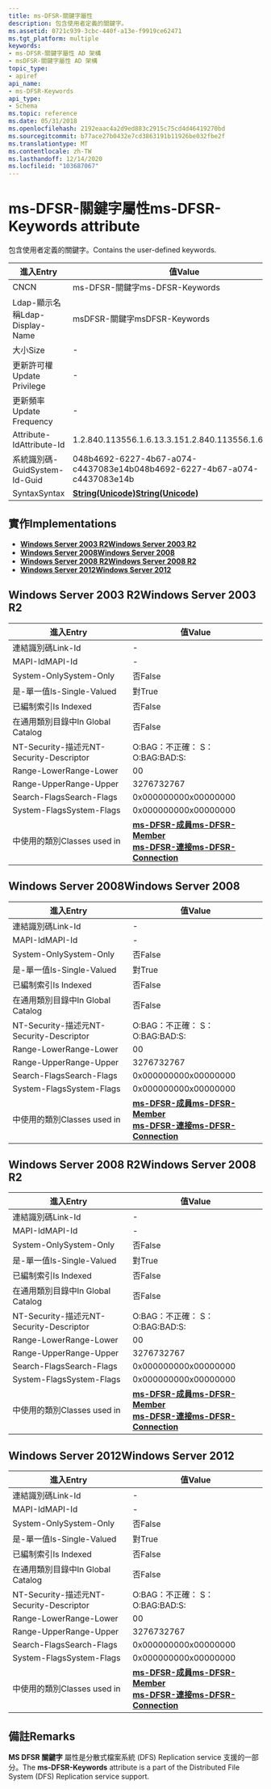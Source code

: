 ```yaml
---
title: ms-DFSR-關鍵字屬性
description: 包含使用者定義的關鍵字。
ms.assetid: 0721c939-3cbc-440f-a13e-f9919ce62471
ms.tgt_platform: multiple
keywords:
- ms-DFSR-關鍵字屬性 AD 架構
- msDFSR-關鍵字屬性 AD 架構
topic_type:
- apiref
api_name:
- ms-DFSR-Keywords
api_type:
- Schema
ms.topic: reference
ms.date: 05/31/2018
ms.openlocfilehash: 2192eaac4a2d9ed883c2915c75cd4d46419270bd
ms.sourcegitcommit: b77ace27b0432e7cd3863191b11926be032fbe2f
ms.translationtype: MT
ms.contentlocale: zh-TW
ms.lasthandoff: 12/14/2020
ms.locfileid: "103687067"
---
```

# <a name="ms-dfsr-keywords-attribute"></a><span data-ttu-id="d811d-105">ms-DFSR-關鍵字屬性</span><span class="sxs-lookup"><span data-stu-id="d811d-105">ms-DFSR-Keywords attribute</span></span>

<span data-ttu-id="d811d-106">包含使用者定義的關鍵字。</span><span class="sxs-lookup"><span data-stu-id="d811d-106">Contains the user-defined keywords.</span></span>



| <span data-ttu-id="d811d-107">進入</span><span class="sxs-lookup"><span data-stu-id="d811d-107">Entry</span></span> | <span data-ttu-id="d811d-108">值</span><span class="sxs-lookup"><span data-stu-id="d811d-108">Value</span></span> |
|-------------------|---------------------------------------------|
| <span data-ttu-id="d811d-109">CN</span><span class="sxs-lookup"><span data-stu-id="d811d-109">CN</span></span>                | <span data-ttu-id="d811d-110">ms-DFSR-關鍵字</span><span class="sxs-lookup"><span data-stu-id="d811d-110">ms-DFSR-Keywords</span></span>                            |
| <span data-ttu-id="d811d-111">Ldap-顯示名稱</span><span class="sxs-lookup"><span data-stu-id="d811d-111">Ldap-Display-Name</span></span> | <span data-ttu-id="d811d-112">msDFSR-關鍵字</span><span class="sxs-lookup"><span data-stu-id="d811d-112">msDFSR-Keywords</span></span>                             |
| <span data-ttu-id="d811d-113">大小</span><span class="sxs-lookup"><span data-stu-id="d811d-113">Size</span></span>              | \-                                          |
| <span data-ttu-id="d811d-114">更新許可權</span><span class="sxs-lookup"><span data-stu-id="d811d-114">Update Privilege</span></span>  | \-                                          |
| <span data-ttu-id="d811d-115">更新頻率</span><span class="sxs-lookup"><span data-stu-id="d811d-115">Update Frequency</span></span>  | \-                                          |
| <span data-ttu-id="d811d-116">Attribute-Id</span><span class="sxs-lookup"><span data-stu-id="d811d-116">Attribute-Id</span></span>      | <span data-ttu-id="d811d-117">1.2.840.113556.1.6.13.3.15</span><span class="sxs-lookup"><span data-stu-id="d811d-117">1.2.840.113556.1.6.13.3.15</span></span>                  |
| <span data-ttu-id="d811d-118">系統識別碼-Guid</span><span class="sxs-lookup"><span data-stu-id="d811d-118">System-Id-Guid</span></span>    | <span data-ttu-id="d811d-119">048b4692-6227-4b67-a074-c4437083e14b</span><span class="sxs-lookup"><span data-stu-id="d811d-119">048b4692-6227-4b67-a074-c4437083e14b</span></span>        |
| <span data-ttu-id="d811d-120">Syntax</span><span class="sxs-lookup"><span data-stu-id="d811d-120">Syntax</span></span>            | [<span data-ttu-id="d811d-121">**String(Unicode)**</span><span class="sxs-lookup"><span data-stu-id="d811d-121">**String(Unicode)**</span></span>](s-string-unicode.md) |



## <a name="implementations"></a><span data-ttu-id="d811d-122">實作</span><span class="sxs-lookup"><span data-stu-id="d811d-122">Implementations</span></span>

-   [<span data-ttu-id="d811d-123">**Windows Server 2003 R2**</span><span class="sxs-lookup"><span data-stu-id="d811d-123">**Windows Server 2003 R2**</span></span>](#windows-server-2003-r2)
-   [<span data-ttu-id="d811d-124">**Windows Server 2008**</span><span class="sxs-lookup"><span data-stu-id="d811d-124">**Windows Server 2008**</span></span>](#windows-server-2008)
-   [<span data-ttu-id="d811d-125">**Windows Server 2008 R2**</span><span class="sxs-lookup"><span data-stu-id="d811d-125">**Windows Server 2008 R2**</span></span>](#windows-server-2008-r2)
-   [<span data-ttu-id="d811d-126">**Windows Server 2012**</span><span class="sxs-lookup"><span data-stu-id="d811d-126">**Windows Server 2012**</span></span>](#windows-server-2012)

## <a name="windows-server-2003-r2"></a><span data-ttu-id="d811d-127">Windows Server 2003 R2</span><span class="sxs-lookup"><span data-stu-id="d811d-127">Windows Server 2003 R2</span></span>



| <span data-ttu-id="d811d-128">進入</span><span class="sxs-lookup"><span data-stu-id="d811d-128">Entry</span></span> | <span data-ttu-id="d811d-129">值</span><span class="sxs-lookup"><span data-stu-id="d811d-129">Value</span></span> |
|------------------------|-------------------------------------------------------------------------------------------------------------------|
| <span data-ttu-id="d811d-130">連結識別碼</span><span class="sxs-lookup"><span data-stu-id="d811d-130">Link-Id</span></span>                | \-                                                                                                                |
| <span data-ttu-id="d811d-131">MAPI-Id</span><span class="sxs-lookup"><span data-stu-id="d811d-131">MAPI-Id</span></span>                | \-                                                                                                                |
| <span data-ttu-id="d811d-132">System-Only</span><span class="sxs-lookup"><span data-stu-id="d811d-132">System-Only</span></span>            | <span data-ttu-id="d811d-133">否</span><span class="sxs-lookup"><span data-stu-id="d811d-133">False</span></span>                                                                                                             |
| <span data-ttu-id="d811d-134">是-單一值</span><span class="sxs-lookup"><span data-stu-id="d811d-134">Is-Single-Valued</span></span>       | <span data-ttu-id="d811d-135">對</span><span class="sxs-lookup"><span data-stu-id="d811d-135">True</span></span>                                                                                                              |
| <span data-ttu-id="d811d-136">已編制索引</span><span class="sxs-lookup"><span data-stu-id="d811d-136">Is Indexed</span></span>             | <span data-ttu-id="d811d-137">否</span><span class="sxs-lookup"><span data-stu-id="d811d-137">False</span></span>                                                                                                             |
| <span data-ttu-id="d811d-138">在通用類別目錄中</span><span class="sxs-lookup"><span data-stu-id="d811d-138">In Global Catalog</span></span>      | <span data-ttu-id="d811d-139">否</span><span class="sxs-lookup"><span data-stu-id="d811d-139">False</span></span>                                                                                                             |
| <span data-ttu-id="d811d-140">NT-Security-描述元</span><span class="sxs-lookup"><span data-stu-id="d811d-140">NT-Security-Descriptor</span></span> | <span data-ttu-id="d811d-141">O:BAG：不正確： S：</span><span class="sxs-lookup"><span data-stu-id="d811d-141">O:BAG:BAD:S:</span></span>                                                                                                      |
| <span data-ttu-id="d811d-142">Range-Lower</span><span class="sxs-lookup"><span data-stu-id="d811d-142">Range-Lower</span></span>            | <span data-ttu-id="d811d-143">0</span><span class="sxs-lookup"><span data-stu-id="d811d-143">0</span></span>                                                                                                                 |
| <span data-ttu-id="d811d-144">Range-Upper</span><span class="sxs-lookup"><span data-stu-id="d811d-144">Range-Upper</span></span>            | <span data-ttu-id="d811d-145">32767</span><span class="sxs-lookup"><span data-stu-id="d811d-145">32767</span></span>                                                                                                             |
| <span data-ttu-id="d811d-146">Search-Flags</span><span class="sxs-lookup"><span data-stu-id="d811d-146">Search-Flags</span></span>           | <span data-ttu-id="d811d-147">0x00000000</span><span class="sxs-lookup"><span data-stu-id="d811d-147">0x00000000</span></span>                                                                                                        |
| <span data-ttu-id="d811d-148">System-Flags</span><span class="sxs-lookup"><span data-stu-id="d811d-148">System-Flags</span></span>           | <span data-ttu-id="d811d-149">0x00000000</span><span class="sxs-lookup"><span data-stu-id="d811d-149">0x00000000</span></span>                                                                                                        |
| <span data-ttu-id="d811d-150">中使用的類別</span><span class="sxs-lookup"><span data-stu-id="d811d-150">Classes used in</span></span>        | [<span data-ttu-id="d811d-151">**ms-DFSR-成員**</span><span class="sxs-lookup"><span data-stu-id="d811d-151">**ms-DFSR-Member**</span></span>](c-msdfsr-member.md)<br/> [<span data-ttu-id="d811d-152">**ms-DFSR-連接**</span><span class="sxs-lookup"><span data-stu-id="d811d-152">**ms-DFSR-Connection**</span></span>](c-msdfsr-connection.md)<br/> |



## <a name="windows-server-2008"></a><span data-ttu-id="d811d-153">Windows Server 2008</span><span class="sxs-lookup"><span data-stu-id="d811d-153">Windows Server 2008</span></span>



| <span data-ttu-id="d811d-154">進入</span><span class="sxs-lookup"><span data-stu-id="d811d-154">Entry</span></span> | <span data-ttu-id="d811d-155">值</span><span class="sxs-lookup"><span data-stu-id="d811d-155">Value</span></span> |
|------------------------|-------------------------------------------------------------------------------------------------------------------|
| <span data-ttu-id="d811d-156">連結識別碼</span><span class="sxs-lookup"><span data-stu-id="d811d-156">Link-Id</span></span>                | \-                                                                                                                |
| <span data-ttu-id="d811d-157">MAPI-Id</span><span class="sxs-lookup"><span data-stu-id="d811d-157">MAPI-Id</span></span>                | \-                                                                                                                |
| <span data-ttu-id="d811d-158">System-Only</span><span class="sxs-lookup"><span data-stu-id="d811d-158">System-Only</span></span>            | <span data-ttu-id="d811d-159">否</span><span class="sxs-lookup"><span data-stu-id="d811d-159">False</span></span>                                                                                                             |
| <span data-ttu-id="d811d-160">是-單一值</span><span class="sxs-lookup"><span data-stu-id="d811d-160">Is-Single-Valued</span></span>       | <span data-ttu-id="d811d-161">對</span><span class="sxs-lookup"><span data-stu-id="d811d-161">True</span></span>                                                                                                              |
| <span data-ttu-id="d811d-162">已編制索引</span><span class="sxs-lookup"><span data-stu-id="d811d-162">Is Indexed</span></span>             | <span data-ttu-id="d811d-163">否</span><span class="sxs-lookup"><span data-stu-id="d811d-163">False</span></span>                                                                                                             |
| <span data-ttu-id="d811d-164">在通用類別目錄中</span><span class="sxs-lookup"><span data-stu-id="d811d-164">In Global Catalog</span></span>      | <span data-ttu-id="d811d-165">否</span><span class="sxs-lookup"><span data-stu-id="d811d-165">False</span></span>                                                                                                             |
| <span data-ttu-id="d811d-166">NT-Security-描述元</span><span class="sxs-lookup"><span data-stu-id="d811d-166">NT-Security-Descriptor</span></span> | <span data-ttu-id="d811d-167">O:BAG：不正確： S：</span><span class="sxs-lookup"><span data-stu-id="d811d-167">O:BAG:BAD:S:</span></span>                                                                                                      |
| <span data-ttu-id="d811d-168">Range-Lower</span><span class="sxs-lookup"><span data-stu-id="d811d-168">Range-Lower</span></span>            | <span data-ttu-id="d811d-169">0</span><span class="sxs-lookup"><span data-stu-id="d811d-169">0</span></span>                                                                                                                 |
| <span data-ttu-id="d811d-170">Range-Upper</span><span class="sxs-lookup"><span data-stu-id="d811d-170">Range-Upper</span></span>            | <span data-ttu-id="d811d-171">32767</span><span class="sxs-lookup"><span data-stu-id="d811d-171">32767</span></span>                                                                                                             |
| <span data-ttu-id="d811d-172">Search-Flags</span><span class="sxs-lookup"><span data-stu-id="d811d-172">Search-Flags</span></span>           | <span data-ttu-id="d811d-173">0x00000000</span><span class="sxs-lookup"><span data-stu-id="d811d-173">0x00000000</span></span>                                                                                                        |
| <span data-ttu-id="d811d-174">System-Flags</span><span class="sxs-lookup"><span data-stu-id="d811d-174">System-Flags</span></span>           | <span data-ttu-id="d811d-175">0x00000000</span><span class="sxs-lookup"><span data-stu-id="d811d-175">0x00000000</span></span>                                                                                                        |
| <span data-ttu-id="d811d-176">中使用的類別</span><span class="sxs-lookup"><span data-stu-id="d811d-176">Classes used in</span></span>        | [<span data-ttu-id="d811d-177">**ms-DFSR-成員**</span><span class="sxs-lookup"><span data-stu-id="d811d-177">**ms-DFSR-Member**</span></span>](c-msdfsr-member.md)<br/> [<span data-ttu-id="d811d-178">**ms-DFSR-連接**</span><span class="sxs-lookup"><span data-stu-id="d811d-178">**ms-DFSR-Connection**</span></span>](c-msdfsr-connection.md)<br/> |



## <a name="windows-server-2008-r2"></a><span data-ttu-id="d811d-179">Windows Server 2008 R2</span><span class="sxs-lookup"><span data-stu-id="d811d-179">Windows Server 2008 R2</span></span>



| <span data-ttu-id="d811d-180">進入</span><span class="sxs-lookup"><span data-stu-id="d811d-180">Entry</span></span> | <span data-ttu-id="d811d-181">值</span><span class="sxs-lookup"><span data-stu-id="d811d-181">Value</span></span> |
|------------------------|-------------------------------------------------------------------------------------------------------------------|
| <span data-ttu-id="d811d-182">連結識別碼</span><span class="sxs-lookup"><span data-stu-id="d811d-182">Link-Id</span></span>                | \-                                                                                                                |
| <span data-ttu-id="d811d-183">MAPI-Id</span><span class="sxs-lookup"><span data-stu-id="d811d-183">MAPI-Id</span></span>                | \-                                                                                                                |
| <span data-ttu-id="d811d-184">System-Only</span><span class="sxs-lookup"><span data-stu-id="d811d-184">System-Only</span></span>            | <span data-ttu-id="d811d-185">否</span><span class="sxs-lookup"><span data-stu-id="d811d-185">False</span></span>                                                                                                             |
| <span data-ttu-id="d811d-186">是-單一值</span><span class="sxs-lookup"><span data-stu-id="d811d-186">Is-Single-Valued</span></span>       | <span data-ttu-id="d811d-187">對</span><span class="sxs-lookup"><span data-stu-id="d811d-187">True</span></span>                                                                                                              |
| <span data-ttu-id="d811d-188">已編制索引</span><span class="sxs-lookup"><span data-stu-id="d811d-188">Is Indexed</span></span>             | <span data-ttu-id="d811d-189">否</span><span class="sxs-lookup"><span data-stu-id="d811d-189">False</span></span>                                                                                                             |
| <span data-ttu-id="d811d-190">在通用類別目錄中</span><span class="sxs-lookup"><span data-stu-id="d811d-190">In Global Catalog</span></span>      | <span data-ttu-id="d811d-191">否</span><span class="sxs-lookup"><span data-stu-id="d811d-191">False</span></span>                                                                                                             |
| <span data-ttu-id="d811d-192">NT-Security-描述元</span><span class="sxs-lookup"><span data-stu-id="d811d-192">NT-Security-Descriptor</span></span> | <span data-ttu-id="d811d-193">O:BAG：不正確： S：</span><span class="sxs-lookup"><span data-stu-id="d811d-193">O:BAG:BAD:S:</span></span>                                                                                                      |
| <span data-ttu-id="d811d-194">Range-Lower</span><span class="sxs-lookup"><span data-stu-id="d811d-194">Range-Lower</span></span>            | <span data-ttu-id="d811d-195">0</span><span class="sxs-lookup"><span data-stu-id="d811d-195">0</span></span>                                                                                                                 |
| <span data-ttu-id="d811d-196">Range-Upper</span><span class="sxs-lookup"><span data-stu-id="d811d-196">Range-Upper</span></span>            | <span data-ttu-id="d811d-197">32767</span><span class="sxs-lookup"><span data-stu-id="d811d-197">32767</span></span>                                                                                                             |
| <span data-ttu-id="d811d-198">Search-Flags</span><span class="sxs-lookup"><span data-stu-id="d811d-198">Search-Flags</span></span>           | <span data-ttu-id="d811d-199">0x00000000</span><span class="sxs-lookup"><span data-stu-id="d811d-199">0x00000000</span></span>                                                                                                        |
| <span data-ttu-id="d811d-200">System-Flags</span><span class="sxs-lookup"><span data-stu-id="d811d-200">System-Flags</span></span>           | <span data-ttu-id="d811d-201">0x00000000</span><span class="sxs-lookup"><span data-stu-id="d811d-201">0x00000000</span></span>                                                                                                        |
| <span data-ttu-id="d811d-202">中使用的類別</span><span class="sxs-lookup"><span data-stu-id="d811d-202">Classes used in</span></span>        | [<span data-ttu-id="d811d-203">**ms-DFSR-成員**</span><span class="sxs-lookup"><span data-stu-id="d811d-203">**ms-DFSR-Member**</span></span>](c-msdfsr-member.md)<br/> [<span data-ttu-id="d811d-204">**ms-DFSR-連接**</span><span class="sxs-lookup"><span data-stu-id="d811d-204">**ms-DFSR-Connection**</span></span>](c-msdfsr-connection.md)<br/> |



## <a name="windows-server-2012"></a><span data-ttu-id="d811d-205">Windows Server 2012</span><span class="sxs-lookup"><span data-stu-id="d811d-205">Windows Server 2012</span></span>



| <span data-ttu-id="d811d-206">進入</span><span class="sxs-lookup"><span data-stu-id="d811d-206">Entry</span></span> | <span data-ttu-id="d811d-207">值</span><span class="sxs-lookup"><span data-stu-id="d811d-207">Value</span></span> |
|------------------------|-------------------------------------------------------------------------------------------------------------------|
| <span data-ttu-id="d811d-208">連結識別碼</span><span class="sxs-lookup"><span data-stu-id="d811d-208">Link-Id</span></span>                | \-                                                                                                                |
| <span data-ttu-id="d811d-209">MAPI-Id</span><span class="sxs-lookup"><span data-stu-id="d811d-209">MAPI-Id</span></span>                | \-                                                                                                                |
| <span data-ttu-id="d811d-210">System-Only</span><span class="sxs-lookup"><span data-stu-id="d811d-210">System-Only</span></span>            | <span data-ttu-id="d811d-211">否</span><span class="sxs-lookup"><span data-stu-id="d811d-211">False</span></span>                                                                                                             |
| <span data-ttu-id="d811d-212">是-單一值</span><span class="sxs-lookup"><span data-stu-id="d811d-212">Is-Single-Valued</span></span>       | <span data-ttu-id="d811d-213">對</span><span class="sxs-lookup"><span data-stu-id="d811d-213">True</span></span>                                                                                                              |
| <span data-ttu-id="d811d-214">已編制索引</span><span class="sxs-lookup"><span data-stu-id="d811d-214">Is Indexed</span></span>             | <span data-ttu-id="d811d-215">否</span><span class="sxs-lookup"><span data-stu-id="d811d-215">False</span></span>                                                                                                             |
| <span data-ttu-id="d811d-216">在通用類別目錄中</span><span class="sxs-lookup"><span data-stu-id="d811d-216">In Global Catalog</span></span>      | <span data-ttu-id="d811d-217">否</span><span class="sxs-lookup"><span data-stu-id="d811d-217">False</span></span>                                                                                                             |
| <span data-ttu-id="d811d-218">NT-Security-描述元</span><span class="sxs-lookup"><span data-stu-id="d811d-218">NT-Security-Descriptor</span></span> | <span data-ttu-id="d811d-219">O:BAG：不正確： S：</span><span class="sxs-lookup"><span data-stu-id="d811d-219">O:BAG:BAD:S:</span></span>                                                                                                      |
| <span data-ttu-id="d811d-220">Range-Lower</span><span class="sxs-lookup"><span data-stu-id="d811d-220">Range-Lower</span></span>            | <span data-ttu-id="d811d-221">0</span><span class="sxs-lookup"><span data-stu-id="d811d-221">0</span></span>                                                                                                                 |
| <span data-ttu-id="d811d-222">Range-Upper</span><span class="sxs-lookup"><span data-stu-id="d811d-222">Range-Upper</span></span>            | <span data-ttu-id="d811d-223">32767</span><span class="sxs-lookup"><span data-stu-id="d811d-223">32767</span></span>                                                                                                             |
| <span data-ttu-id="d811d-224">Search-Flags</span><span class="sxs-lookup"><span data-stu-id="d811d-224">Search-Flags</span></span>           | <span data-ttu-id="d811d-225">0x00000000</span><span class="sxs-lookup"><span data-stu-id="d811d-225">0x00000000</span></span>                                                                                                        |
| <span data-ttu-id="d811d-226">System-Flags</span><span class="sxs-lookup"><span data-stu-id="d811d-226">System-Flags</span></span>           | <span data-ttu-id="d811d-227">0x00000000</span><span class="sxs-lookup"><span data-stu-id="d811d-227">0x00000000</span></span>                                                                                                        |
| <span data-ttu-id="d811d-228">中使用的類別</span><span class="sxs-lookup"><span data-stu-id="d811d-228">Classes used in</span></span>        | [<span data-ttu-id="d811d-229">**ms-DFSR-成員**</span><span class="sxs-lookup"><span data-stu-id="d811d-229">**ms-DFSR-Member**</span></span>](c-msdfsr-member.md)<br/> [<span data-ttu-id="d811d-230">**ms-DFSR-連接**</span><span class="sxs-lookup"><span data-stu-id="d811d-230">**ms-DFSR-Connection**</span></span>](c-msdfsr-connection.md)<br/> |



## <a name="remarks"></a><span data-ttu-id="d811d-231">備註</span><span class="sxs-lookup"><span data-stu-id="d811d-231">Remarks</span></span>

<span data-ttu-id="d811d-232">**MS DFSR 關鍵字** 屬性是分散式檔案系統 (DFS) Replication service 支援的一部分。</span><span class="sxs-lookup"><span data-stu-id="d811d-232">The **ms-DFSR-Keywords** attribute is a part of the Distributed File System (DFS) Replication service support.</span></span>

 

 





